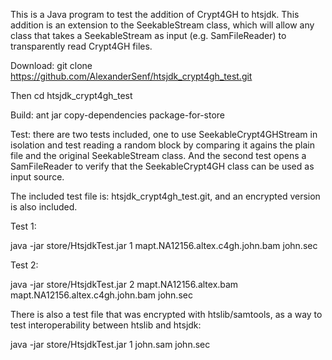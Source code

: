 This is a Java program to test the addition of Crypt4GH to htsjdk. This addition is an extension to the SeekableStream class, which will allow any class that takes a SeekableStream as input (e.g. SamFileReader) to transparently read Crypt4GH files.

Download: git clone https://github.com/AlexanderSenf/htsjdk_crypt4gh_test.git

Then cd htsjdk_crypt4gh_test

Build: ant jar copy-dependencies package-for-store

Test: there are two tests included, one to use SeekableCrypt4GHStream in isolation and test reading a random block by comparing it agains the plain file and the original SeekableStream class. And the second test opens a SamFileReader to verify that the SeekableCrypt4GH class can be used as input source.

The included test file is: htsjdk_crypt4gh_test.git, and an encrypted version is also included.

Test 1:

java -jar store/HtsjdkTest.jar 1 mapt.NA12156.altex.c4gh.john.bam john.sec

Test 2:

java -jar store/HtsjdkTest.jar 2 mapt.NA12156.altex.bam mapt.NA12156.altex.c4gh.john.bam john.sec

There is also a test file that was encrypted with htslib/samtools, as a way to test interoperability between htslib and htsjdk:

java -jar store/HtsjdkTest.jar 1 john.sam john.sec
